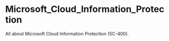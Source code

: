 # Microsoft_Cloud_Information_Protection
All about Microsoft Cloud Information Protection (SC-400).
